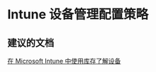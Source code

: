 <properties
    pageTitle="Device Management Inventory"
    description="设备管理库存"
    service="microsoft.intune"
    resource="intune"
    authors="mackie1604"
    displayOrder=""
    selfHelpType="generic"
    supportTopicIds="32435291"
    resourceTags=""
    productPesIds="15584"
    cloudEnvironments="public"
/>


# <a name="intune-device-management-configuration-policy"></a>Intune 设备管理配置策略

## <a name="recommended-documents"></a>**建议的文档**

[在 Microsoft Intune 中使用库存了解设备](https://docs.microsoft.com/intune/deploy-use/understand-your-devices-with-inventory-in-microsoft-intune)<br>


